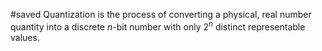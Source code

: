 #saved
Quantization is the process of converting a physical, real number quantity into a discrete $n$-bit number with only $2^n$ distinct representable values.